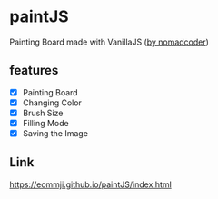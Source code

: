 # paintJS
Painting Board made with VanillaJS ([by nomadcoder](https://academy.nomadcoders.co/p/vanilla-js-part-two-kr))

## features
- [X] Painting Board
- [X] Changing Color
- [X] Brush Size
- [X] Filling Mode
- [X] Saving the Image

## Link
https://eommji.github.io/paintJS/index.html
